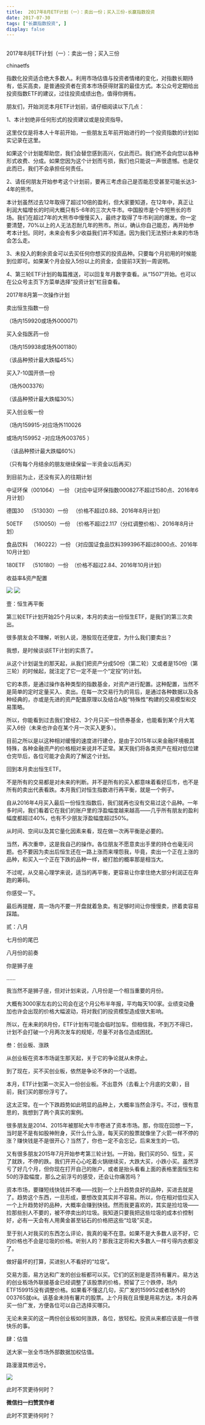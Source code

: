```yaml
---
title:  2017年8月ETF计划（一）：卖出一份；买入三份-长赢指数投资
date: 2017-07-30
tags: ["长赢指数投资", ]
display: false
---
```



## 



2017年8月ETF计划（一）：卖出一份；买入三份




chinaetfs




指数化投资适合绝大多数人。利用市场估值与投资者情绪的变化，对指数长期持有，低买高卖，是普通投资者在资本市场获得财富的最佳方式。本公众号定期给出投资指数ETF的建议，过往投资成绩出色，值得你拥有。










朋友们，开始浏览本月ETF计划前，请仔细阅读以下几点：



1、本计划绝非任何形式的投资建议或是投资指导。



这里仅仅是将本人十年前开始，一些朋友五年前开始进行的一个投资指数的计划如实记录在这里。



如果这个计划能帮助您，我们会替您感到高兴，仅此而已。我们绝不会向您以各种形式收费、分成。如果您因为这个计划而亏损，我们也只能说一声很遗憾。也是仅此而已，我们不会承担任何责任。



2、请任何朋友开始参考这个计划前，要再三考虑自己是否能忍受甚至可能长达3-4年的熊市。



本计划虽然过去12年取得了超过10倍的盈利，但大家要知道，在12年中，真正让利润大幅增长的时间大概只有5-6年的三次大牛市。中国股市是个牛短熊长的市场。我们在超过7年的大熊市中慢慢买入，最终才取得了牛市利润的爆发。你一定要清楚，70%以上的人无法忍耐几年的熊市。所以，确认你自己能忍，再开始参考本计划。同时，未来会有多少收益我们并不知道。因为我们无法预计未来的市场会怎么走。



3、未投入的剩余资金可以去买任何你想买的投资品种。只要每个月初用的时候能到位即可。如果某个月会投入5份以上的资金，会提前3天到一周说明。



4、第三轮ETF计划的每篇推送，可以回复年月数字查看。从“1507”开始。也可以在公众号主页下方菜单选择“投资计划”栏目查看。







2017年8月第一次操作计划



卖出恒生指数一份

（场内159920或场外000071）



买入全指医药一份

（场内159938或场外001180）

（该品种预计最大跌幅45%）



买入7-10国开债一份

（场外003376）

（该品种预计最大跌幅30%）



买入创业板一份

（场内159915-对应场外110026

或场内159952 -对应场外003765&nbsp;）

&nbsp;（该品种预计最大跌幅60%）





（只有每个月结余的朋友继续保留一半资金以后再买）











到目前为止，还没有买入的往期计划

中证环保（001064） 一份 （对应中证环保指数000827不超过1580点、2016年6月计划）

德国30&nbsp;&nbsp; （513030）一份&nbsp;&nbsp; （价格不超过0.88、2016年8月计划）



50ETF&nbsp;&nbsp;&nbsp;&nbsp; （510050）一份&nbsp; （价格不超过2.117（分红调整价格）、2016年8月计划）

食品饮料&nbsp; （160222）一份 （对应国证食品饮料399396不超过8000点、2016年10月计划）

180ETF&nbsp;&nbsp; （510180）一份&nbsp; （价格不超过2.84、2016年10月计划）







收益率&amp;资产配置



<img data-s="300,640" data-type="png" src="http://mmbiz.qpic.cn/mmbiz_png/SEPick5M9xjN3uqRFHomjUsJaQVxvKON0LFcyKqhq5gD5GlIZbT3UtSoITMeiaRk0UsBmbk9PDtan9QunU3AqLRQ/0?wx_fmt=png" class="" data-ratio="1.5663716814159292" data-w="339"/>



<img data-s="300,640" data-type="png" src="http://mmbiz.qpic.cn/mmbiz_png/SEPick5M9xjN3uqRFHomjUsJaQVxvKON06qZWIwzX8xch2tcLzicvhGvAEjd5nXp73PicWbzbBp7ecJUySmGBVOOg/0?wx_fmt=png" class="" data-ratio="0.5807127882599581" data-w="477"/>









壹：恒生再平衡

第三轮ETF计划开始25个月以来，本月的卖出一份恒生ETF，是我们的第三次卖出。



很多朋友会不理解，听别人说，港股现在还便宜，为什么我们要卖出？



我想，是时候谈谈ETF计划的实质了。



从这个计划诞生的那天起，从我们把资产分成50份（第二轮）又或者是150份（第三轮）的时候起，就注定了它一定不是一个“定投”的计划。



它的本质，是通过操作各种类型的指数基金，对资产进行配置。这种配置，当然不是简单的定时定量买入、卖出。在每一次交易行为的背后，是通过各种数据以及各种经典的，亦或是先进的资产配置原理以及结合A股“特殊性”构建的交易模型和交易策略。



所以，你能看到过去我们曾经2、3个月只买一份债券基金，也能看到某个月大笔买入6份（未来也许会在某个月一次买入更多）。



目前之所以是以这种相对缓慢的速度进行建仓，是由于2015年以来金融环境极其特殊，各种金融资产的价格相对来说并不正常。某天我们将各类资产在相对低位建仓完毕后，各位可能才会真的了解这个计划。



回到本月卖出恒生ETF。



不是所有的交易都是对未来的判断。并不是所有的买入都意味着看好后市，也不是所有的卖出代表看跌。本月我们对恒生指数进行再平衡，就是一个例子。



自从2016年4月买入最后一份恒生指数后，我们就再也没有交易过这个品种。一年多时间，我们看着它在我们的账户里的浮盈幅度越来越高——几乎所有朋友的盈利幅度都超过40%，也有不少朋友浮盈幅度超过50%。



从时间、空间以及其它量化因素来看，现在做一次再平衡是必要的。



当然，再次重申，这是我自己的操作。各位朋友不愿意卖出手里的持仓也毫无问题。也不要因为卖出后恒生还在一路上涨而来埋怨我，毕竟，卖出一个正在上涨的品种，和买入一个正在下跌的品种一样，被打脸的概率那是相当大。



不过呢，从交易心理学来说，适当的再平衡，更容易让你拿住绝大部分利润正在奔跑的筹码。



你感受一下。



最后再提醒，周一场内不要一开盘就着急卖。有足够时间让你慢慢卖，挤着卖容易踩踏。





贰：八月

七月份的尾巴



八月份的前奏



你是狮子座



……



我当然不是狮子座，但对计划来说，八月份是一个相当重要的月份。



大概有3000家左右的公司会在这个月公布半年报，平均每天100家。业绩变动叠加也许会出现的价格大幅波动，将对我们的投资模型造成很大影响。



所以，在未来的8月份，ETF计划有可能会临时加车。但相信我，不到万不得已，计划不会打破一个月两次发车的规矩，尽量不对各位造成困扰。



叁：创业板、涨跌

从创业板在资本市场诞生那天起，关于它的争论就从未停止。



到了现在，买不买创业板，依然是争论不休的一个话题。



本月，ETF计划第一次买入一份创业板。不出意外（去看上个月底的文章），目前，我们买的那份浮亏了。



这太正常。在一个下跌趋势如此明显的品种上，大概率当然会浮亏。不过，很有意思的，我想到了两个真实的案例。



很多朋友是2014、2015年被那轮大牛市卷进了资本市场。那，你现在回想一下，当时是不是有如股神附身，买什么什么涨，每天买的股票就像坐了火箭一样不停的涨？赚快钱是不是很开心？当然了，你也一定不会忘记，后来发生的一切。



又有很多朋友2015年7月开始参考第三轮计划。一开始，我们买的50、恒生，买了就跌，不停的跌。我们开开心心吃着火锅继续买，大跌大买，小跌小买。虽然浮亏了好几个月，但你现在打开自己的账户，或者是抬头看看上面的表格里面恒生和50的浮盈幅度，那么之前浮亏的感受，还会让你痛苦吗？



资本市场，要赚短线快钱并不难——找到一个上升趋势良好的品种，买进去就是了。趋势这个东西，一旦形成，要想改变其实并不容易。所以，你在相对低位买入一个上升趋势好的品种，大概率会赚到快钱。然而我更喜欢的，其实是捡垃圾——捡那些别人不要的，被不停卖出的垃圾。我知道只要我把这些垃圾的成本价控制好，必有一天会有人用黄金甚至钻石的价格把这些“垃圾”买走。



至于别人对我买的东西怎么评论，我真的毫不在意。如果不是大多数人说不好，它的价格也不会是垃圾的价格。听别人的？那我注定将和大多数人一样亏得内衣都没了。



做好最坏的打算，买进别人不看好的“垃圾”。



交易方面，易方达和广发的创业板都可以买。它们的区别是是否持有薯片。易方达的创业板场外联接基金已经调整了该股票的价格，预留了三个跌停，场内ETF159915没有调整价格。如果看不懂这几句，买广发的159952或者场外的003765就ok。该基金未持有薯片的股票。上个月我在且慢是用易方达，本月会再买一份广发，方便各位可以自己选择买哪只。



无论未来买的这一两份创业板如何涨跌，各位，放轻松。投资从来都应该是一件很快乐的事。



肆：估值

送大家一张全市场外部数据加权估值。



路漫漫其修远兮。



<img data-s="300,640" data-type="png" src="http://mmbiz.qpic.cn/mmbiz_png/SEPick5M9xjN3uqRFHomjUsJaQVxvKON0YZFqkBStWXCDVVaq8Xj8H3awKwicYh2Qf3q8cBSvUNQsia9jxZ43DdhA/0?wx_fmt=png" class="" data-ratio="0.6711259754738016" data-w="897"/>







此时不赏更待何时？


**微信扫一扫赞赏作者**






此时不赏更待何时？